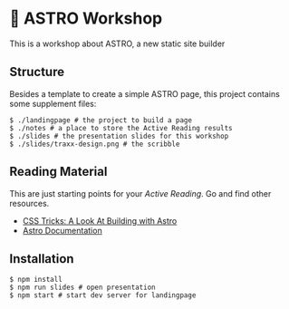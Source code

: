 # 🚀 ASTRO Workshop

This is a workshop about ASTRO, a new static site builder

## Structure

Besides a template to create a simple ASTRO page, this project contains some supplement files:

```shell
$ ./landingpage # the project to build a page
$ ./notes # a place to store the Active Reading results
$ ./slides # the presentation slides for this workshop
$ ./slides/traxx-design.png # the scribble
```

## Reading Material

This are just starting points for your _Active Reading_. Go and find other resources.

- [CSS Tricks: A Look At Building with Astro](https://css-tricks.com/a-look-at-building-with-astro/)
- [Astro Documentation](https://docs.astro.build/core-concepts/project-structure)

## Installation

```shell
$ npm install
$ npm run slides # open presentation
$ npm start # start dev server for landingpage
```
